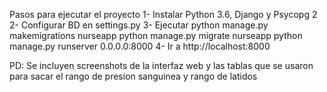 Pasos para ejecutar el proyecto
1- Instalar Python 3.6, Django y Psycopg 2
2- Configurar BD en settings.py
3- Ejecutar 
python manage.py makemigrations nurseapp
python manage.py migrate nurseapp
python manage.py runserver 0.0.0.0:8000
4- Ir a http://localhost:8000

PD: Se incluyen screenshots de la interfaz web y las tablas que se usaron para sacar el rango de presion sanguinea y rango de latidos